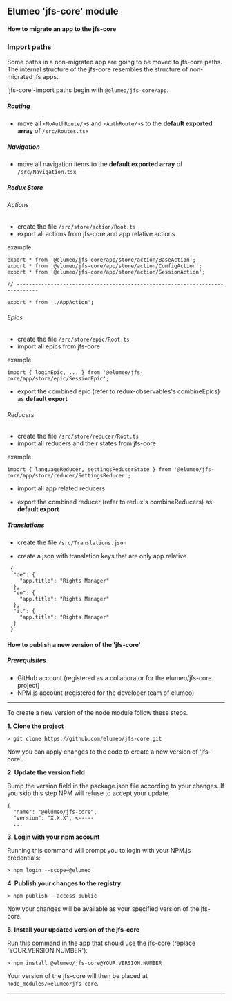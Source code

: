 ## Elumeo 'jfs-core' module

#### How to migrate an app to the jfs-core

### Import paths

Some paths in a non-migrated app are going to be moved to jfs-core paths.
The internal structure of the jfs-core resembles the structure of non-migrated jfs apps.

'jfs-core'-import paths begin with ```@elumeo/jfs-core/app```.

##### Routing

* move all ```<NoAuthRoute/>```s and ```<AuthRoute/>```s to the **default exported array** of ```/src/Routes.tsx```

##### Navigation

* move all navigation items to the **default exported array** of ```/src/Navigation.tsx```

##### Redux Store

###### Actions

* create the file ```/src/store/action/Root.ts```
* export all actions from jfs-core and app relative actions

example:
```
export * from '@elumeo/jfs-core/app/store/action/BaseAction';
export * from '@elumeo/jfs-core/app/store/action/ConfigAction';
export * from '@elumeo/jfs-core/app/store/action/SessionAction';

// -----------------------------------------------------------------------------

export * from './AppAction';
```

###### Epics

* create the file ```/src/store/epic/Root.ts```
* import all epics from jfs-core

example:
```
import { loginEpic, ... } from '@elumeo/jfs-core/app/store/epic/SessionEpic';
```

* export the combined epic (refer to redux-observables's combineEpics) as **default export**

###### Reducers

* create the file ```/src/store/reducer/Root.ts```
* import all reducers and their states from jfs-core

example:
```
import { languageReducer, settingsReducerState } from '@elumeo/jfs-core/app/store/reducer/SettingsReducer';
```

* import all app related reducers

* export the combined reducer (refer to redux's combineReducers) as **default export**

##### Translations

* create the file ```/src/Translations.json```

* create a json with translation keys that are only app relative

```
 {
  "de": {
    "app.title": "Rights Manager"
  },
  "en": {
    "app.title": "Rights Manager"
  },
  "it": {
    "app.title": "Rights Manager"
  }
 }
```

#### How to publish a new version of the 'jfs-core'

##### Prerequisites

* GitHub account (registered as a collaborator for the elumeo/jfs-core project)
* NPM.js account (registered for the developer team of elumeo)

---

To create a new version of the node module follow these steps.

**1. Clone the project**

  ```
  > git clone https://github.com/elumeo/jfs-core.git
  ```

  Now you can apply changes to the code to create a new version of 'jfs-core'.

**2. Update the version field**

  Bump the version field in the package.json file according to your changes.
  If you skip this step NPM will refuse to accept your update.

  ```
  {
    "name": "@elumeo/jfs-core",
    "version": "X.X.X", <-----
    ...
  ```

**3. Login with your npm account**

  Running this command will prompt you to login with your NPM.js credentials:

  ```
  > npm login --scope=@elumeo
  ```

**4. Publish your changes to the registry**

  ```
  > npm publish --access public
  ```

  Now your changes will be available as your specified version of the jfs-core.

**5. Install your updated version of the jfs-core**

  Run this command in the app that should use the jfs-core (replace 'YOUR.VERSION.NUMBER'):

  ```
  > npm install @elumeo/jfs-core@YOUR.VERSION.NUMBER
  ```

  Your version of the jfs-core will then be placed at `node_modules/@elumeo/jfs-core`.

---
